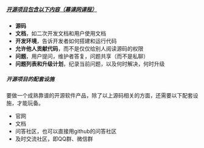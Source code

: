 ##### [开源项目包含以下内容（幕课网课程）](https://www.imooc.com/video/17304)
- **源码**
- **文档**，如二次开发文档和用户使用文档
- **开发环境**，告诉开发者如何搭建和运行代码
- **允许他人贡献代码**，而不是仅仅给别人阅读源码的权限
- **问题**，用户提问，维护者答复，问题共享（而不是私聊）
- **问题列表和升级计划**，纪录当前问题，以及何时解决，何时升级
##### 开源项目的配套设施
要做一个成熟靠谱的开源软件产品，除了以上源码相关的方面，还需要以下配套设施，才能玩备。
- 官网
- 文档
- 问答社区，也可以直接用github的问答社区
- 及时交流社区，即QQ群、微信群
